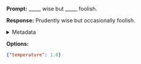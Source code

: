 **Prompt:**
_____ wise but _____ foolish.

**Response:**
Prudently wise but occasionally foolish.

<details><summary>Metadata</summary>

- Duration: 1192 ms
- Datetime: 2023-09-02T22:13:50.539634
- Model: gpt-3.5-turbo-0613

</details>

**Options:**
```json
{"temperature": 1.0}
```

